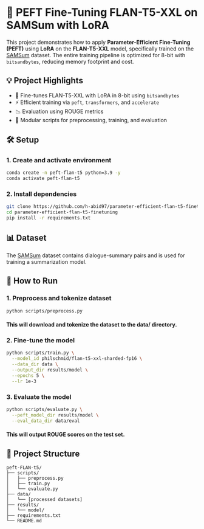 # 🦙 PEFT Fine-Tuning FLAN-T5-XXL on SAMSum with LoRA

This project demonstrates how to apply **Parameter-Efficient Fine-Tuning (PEFT)** using **LoRA** on the **FLAN-T5-XXL** model, specifically trained on the [SAMSum](https://huggingface.co/datasets/knkarthick/samsum) dataset. The entire training pipeline is optimized for 8-bit with `bitsandbytes`, reducing memory footprint and cost.


## 💡 Project Highlights

- 💾 Fine-tunes FLAN-T5-XXL with LoRA in 8-bit using `bitsandbytes`
- ⚡ Efficient training via `peft`, `transformers`, and `accelerate`
- 📉 Evaluation using ROUGE metrics
- 📁 Modular scripts for preprocessing, training, and evaluation


## 🛠️ Setup

### 1. Create and activate environment

```bash
conda create -n peft-flan-t5 python=3.9 -y
conda activate peft-flan-t5
```

### 2. Install dependencies

```bash
git clone https://github.com/h-abid97/parameter-efficient-flan-t5-finetuning.git
cd parameter-efficient-flan-t5-finetuning
pip install -r requirements.txt
```

## 📊 Dataset
The [SAMSum](https://huggingface.co/datasets/knkarthick/samsum) dataset contains dialogue-summary pairs and is used for training a summarization model.

## 🚀 How to Run
### 1. Preprocess and tokenize dataset

```bash
python scripts/preprocess.py
```

#### This will download and tokenize the dataset to the data/ directory.

### 2. Fine-tune the model

```bash
python scripts/train.py \
  --model_id philschmid/flan-t5-xxl-sharded-fp16 \
  --data_dir data \
  --output_dir results/model \
  --epochs 5 \
  --lr 1e-3
```

### 3. Evaluate the model

```bash
python scripts/evaluate.py \
  --peft_model_dir results/model \
  --eval_data_dir data/eval
```

#### This will output ROUGE scores on the test set.

## 📁 Project Structure

```
peft-FLAN-t5/
├── scripts/
│   ├── preprocess.py
│   ├── train.py
│   └── evaluate.py
├── data/
│   └── [processed datasets]
├── results/
│   └── model/
├── requirements.txt
└── README.md
```